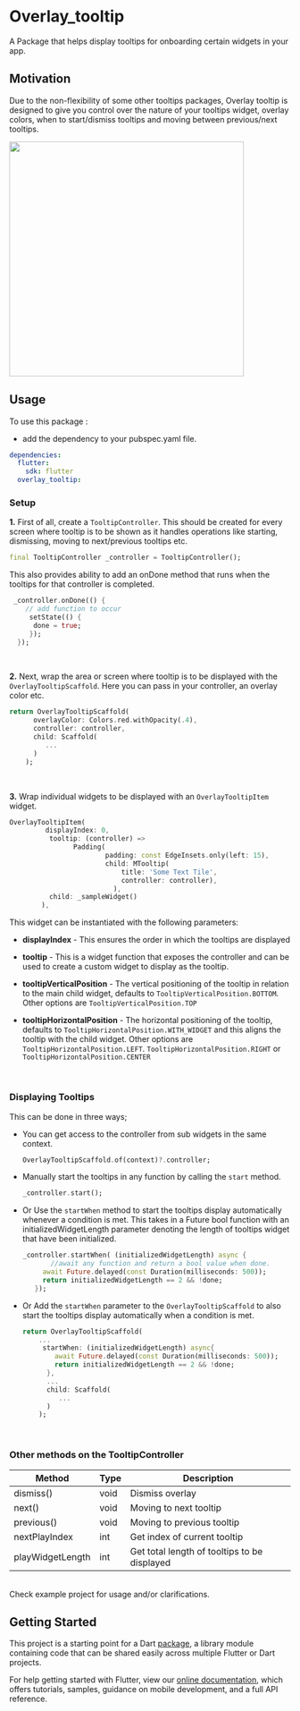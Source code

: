 # Overlay_tooltip

A Package that helps display tooltips for onboarding certain widgets in your app.

## Motivation
Due to the non-flexibility of some other tooltips packages, Overlay tooltip is designed to give you control over the nature of your tooltips widget, overlay colors, when to start/dismiss tooltips and moving between previous/next tooltips.


<img src="https://raw.githubusercontent.com/Deuque/overlay_tooltip/a1a0c7ed441cedf5cff90bb5660c7c747ee2dd96/media/overlay_tooltip.gif" height="420"/>


## Usage

To use this package :

- add the dependency to your pubspec.yaml file.

```yaml
dependencies:
  flutter:
    sdk: flutter
  overlay_tooltip:
```

### Setup


**1.** First of all, create a `TooltipController`. This should be created for every screen where tooltip is to be shown as it handles operations like starting, dismissing, moving to next/previous tooltips etc.
```dart
final TooltipController _controller = TooltipController();
```
This also provides ability to add an onDone method that runs when the tooltips for that controller is completed.

```dart
 _controller.onDone(() {
    // add function to occur
     setState(() {
	  done = true;
     });
  });
```

</br>

**2.** Next, wrap the area or screen where tooltip is to be displayed with the `OverlayTooltipScaffold`. Here you can pass in your controller, an overlay color etc.

```dart
return OverlayTooltipScaffold(
	  overlayColor: Colors.red.withOpacity(.4),
      controller: controller,
      child: Scaffold(
	 	 ...
	  )
	);
```

</br>

**3.**  Wrap individual widgets to be displayed with an `OverlayTooltipItem` widget.

```dart
OverlayTooltipItem(
         displayIndex: 0,
          tooltip: (controller) =>
		  		Padding(
                        padding: const EdgeInsets.only(left: 15),
                        child: MTooltip(
                            title: 'Some Text Tile',
                            controller: controller),
                          ),
          child: _sampleWidget()
		),
```

This widget can be instantiated with the following parameters:
- **displayIndex** - This ensures the order in which the tooltips are displayed

- **tooltip** - This is a widget function that exposes the controller and can be used to create a custom widget to display as the tooltip.

- **tooltipVerticalPosition** - The vertical positioning of the tooltip in relation to the main child widget, defaults to `TooltipVerticalPosition.BOTTOM`. Other options are `TooltipVerticalPosition.TOP`

- **tooltipHorizontalPosition** - The horizontal positioning of the tooltip, defaults to `TooltipHorizontalPosition.WITH_WIDGET` and this aligns the tooltip with the child widget. Other options are `TooltipHorizontalPosition.LEFT`. `TooltipHorizontalPosition.RIGHT` or `TooltipHorizontalPosition.CENTER`

</br>

### Displaying Tooltips
 This can be done in three ways;
  - You can get access to the controller from sub widgets in the same context.

	 ```dart
	OverlayTooltipScaffold.of(context)?.controller;
	```
 - Manually start the tooltips in any function by calling the `start` method.

	 ```dart
	_controller.start();
	```

 - Or Use the `startWhen` method to start the tooltips display automatically whenever a condition is met. This takes in a Future bool function with an initializedWidgetLength parameter denoting the length of tooltips widget that have been initialized.

	 ```dart
	 _controller.startWhen( (initializedWidgetLength) async {
			//await any function and return a bool value when done.
		  await Future.delayed(const Duration(milliseconds: 500));
		  return initializedWidgetLength == 2 && !done;
		});
	```

 - Or Add the `startWhen` parameter to the `OverlayTooltipScaffold` to also start the tooltips display automatically when a condition is met.

	```dart
	return OverlayTooltipScaffold(
		...
		 startWhen: (initializedWidgetLength) async{
			await Future.delayed(const Duration(milliseconds: 500));
			return initializedWidgetLength == 2 && !done;
		  },
		  ...
		  child: Scaffold(
			 ...
		  )
		);
	```

</br>

### Other methods on the TooltipController
| Method     | Type  | Description |
| -----------    | ---        |  ----------- |
| dismiss()     | void | Dismiss overlay       |
| next()  | void | Moving to next tooltip        |
| previous()   | void | Moving to previous tooltip        |
| nextPlayIndex  | int | Get index of current tooltip        |
| playWidgetLength | int  | Get total length of tooltips to be displayed        |

</br>
Check example project for usage and/or clarifications.




</br>


## Getting Started

This project is a starting point for a Dart
[package](https://flutter.dev/developing-packages/),
a library module containing code that can be shared easily across
multiple Flutter or Dart projects.

For help getting started with Flutter, view our 
[online documentation](https://flutter.dev/docs), which offers tutorials, 
samples, guidance on mobile development, and a full API reference.

